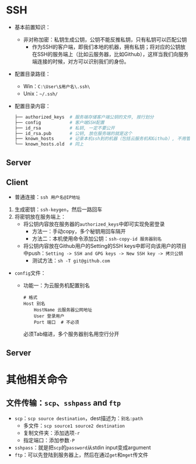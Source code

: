 # SSH

+ 基本前置知识：
    + 非对称加密：私钥生成公钥，公钥不能反推私钥，只有私钥可以匹配公钥
        + 作为SSH的客户端，即我们本地的机器，拥有私钥；将对应的公钥放在SSH的服务端上（比如云服务器，比如Github），这样当我们向服务端连接的时候，对方可以识别我们的身份。


+ 配置目录路径：
    + Win：`C:\User\$用户名\.ssh\`
    + Unix：`~/.ssh/`

+ 配置目录内容：
	```bash
	├── authorized_keys  # 服务端存储客户端公钥的文件, 按行划分
	├── config           # 客户端SSH配置
	├── id_rsa           # 私钥, 一定不要公开
	├── id_rsa.pub       # 公钥, 放在服务端的就是这个
	├── known_hosts      # 记录本机ssh到的机器（包括云服务机和Github）, 不用管理
	└── known_hosts.old  # 同上
	```

## Server

<!--
1. 生成上述目录
    ```bash
    ssh-keygen && touch ~/.ssh/authorized_keys ~/.ssh/config  # 之后一路回车+y
    ```
-->

## Client

+ 普通连接：`ssh 用户名@IP地址`

1. 生成密钥：`ssh-keygen`，然后一路回车
2. 将密钥放在服务端上：
    - 将公钥内容放在服务器的`authorized_keys`中即可实现免密登录
        - 方法一：手动copy，多个秘钥用回车隔开
        - 方法二：本机使用命令添加公钥：`ssh-copy-id 服务器别名`
    - 将公钥内容放在Github用户的Setting的SSH keys中即可向该用户的项目中push：`Setting -> SSH and GPG keys -> New SSH key -> 拷贝公钥`
        - 测试方法：`sh -T git@github.com`

- `config`文件：
    - 功能一：为云服务机配置别名

		```
		# 格式
		Host 别名
			HostName 云服务器公网地址
			User 登录用户
			Port 端口  # 不必须
		```
		
		必须Tab缩进，多个服务器别名用空行分开

## Server

# 其他相关命令

## 文件传输：`scp`、`sshpass` and `ftp`

+ `scp`：`scp source destination`，dest描述为：`别名:path`
	+ 多文件：`scp source1 source2 destination`
	+ 复制文件夹：添加选项`-r`
	+ 指定端口：添加参数`-P`
+ `sshpass`：就是把`scp`的`password`从stdin input变成argument
+ `ftp`：可以先登陆到服务器上，然后在通过`get`和`mget`传文件
